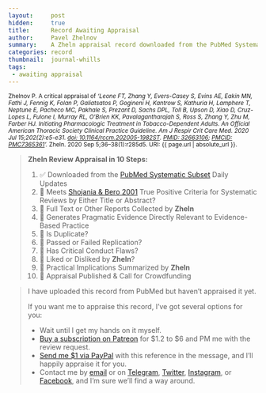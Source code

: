 ```yaml
---
layout:     post
hidden:     true
title:      Record Awaiting Appraisal
author:     Pavel Zhelnov
summary:    A Zheln appraisal record downloaded from the PubMed Systematic Subset daily updates.
categories: record
thumbnail:  journal-whills
tags:
 - awaiting appraisal
---
```


<small>Zhelnov P. A critical appraisal of _‘Leone FT, Zhang Y, Evers-Casey S, Evins AE, Eakin MN, Fathi J, Fennig K, Folan P, Galiatsatos P, Gogineni H, Kantrow S, Kathuria H, Lamphere T, Neptune E, Pacheco MC, Pakhale S, Prezant D, Sachs DPL, Toll B, Upson D, Xiao D, Cruz- Lopes L, Fulone I, Murray RL, O'Brien KK, Pavalagantharajah S, Ross S, Zhang Y, Zhu M, Farber HJ. Initiating Pharmacologic Treatment in Tobacco-Dependent Adults. An Official American Thoracic Society Clinical Practice Guideline. Am J Respir Crit Care Med. 2020 Jul 15;202(2):e5-e31. [doi: 10.1164/rccm.202005-1982ST](https://doi.org/10.1164/rccm.202005-1982ST). [PMID: 32663106](https://pubmed.gov/32663106); [PMCID: PMC7365361](https://ncbi.nlm.nih.gov/pmc/PMC7365361)’._ Zheln. 2020 Sep 5;36–38(1):r285d5. URI: {{ page.url | absolute_url }}.</small>

> **Zheln Review Appraisal in 10 Steps:**
>
> 1. ✅ Downloaded from the [PubMed Systematic Subset](https://p1m.org/ssb) Daily Updates
> 2. 🔄 Meets [Shojania & Bero 2001](https://www.researchgate.net/publication/11820967_Taking_Advantage_of_the_Explosion_of_Systematic_Reviews_An_Efficient_MEDLINE_Search_Strategy) True Positive Criteria for Systematic Reviews by Either Title or Abstract?
> 3. 🔄 Full Text or Other Reports Collected by **Zheln**
> 4. 🔄 Generates Pragmatic Evidence Directly Relevant to Evidence-Based Practice
> 5. 🔄 Is Duplicate?
> 6. 🔄 Passed or Failed Replication?
> 7. 🔄 Has Critical Conduct Flaws?
> 8. 🔄 Liked or Disliked by **Zheln**?
> 9. 🔄 Practical Implications Summarized by **Zheln**
> 10. 🔄 Appraisal Published & Call for Crowdfunding

> I have uploaded this record from PubMed but haven’t appraised it yet.
>
> If you want me to appraise this record, I’ve got several options for you:
> * Wait until I get my hands on it myself.
> * [Buy a subscription on Patreon](https://patreon.com/zheln) for $1.2 to $6 and PM me with the review request.
> * [Send me $1 via PayPal](https://paypal.me/pjelnov) with this reference in the message, and I’ll happily appraise it for you.
> * Contact me by [email](mailto:pavel@zheln.com) or on [Telegram](https://t.me/drzhelnov), [Twitter](https://twitter.com/drzhelnov), [Instagram](https://instagram.com/igzheln), or [Facebook](https://facebook.com/drzhelnov), and I’m sure we’ll find a way around.
